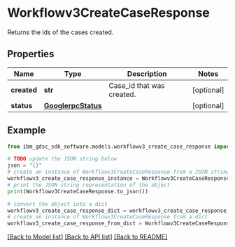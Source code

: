 # Workflowv3CreateCaseResponse

Returns the ids of the cases created.

## Properties

Name | Type | Description | Notes
------------ | ------------- | ------------- | -------------
**created** | **str** | Case_id that was created. | [optional] 
**status** | [**GooglerpcStatus**](GooglerpcStatus.md) |  | [optional] 

## Example

```python
from ibm_gdsc_sdk_software.models.workflowv3_create_case_response import Workflowv3CreateCaseResponse

# TODO update the JSON string below
json = "{}"
# create an instance of Workflowv3CreateCaseResponse from a JSON string
workflowv3_create_case_response_instance = Workflowv3CreateCaseResponse.from_json(json)
# print the JSON string representation of the object
print(Workflowv3CreateCaseResponse.to_json())

# convert the object into a dict
workflowv3_create_case_response_dict = workflowv3_create_case_response_instance.to_dict()
# create an instance of Workflowv3CreateCaseResponse from a dict
workflowv3_create_case_response_from_dict = Workflowv3CreateCaseResponse.from_dict(workflowv3_create_case_response_dict)
```
[[Back to Model list]](../README.md#documentation-for-models) [[Back to API list]](../README.md#documentation-for-api-endpoints) [[Back to README]](../README.md)


